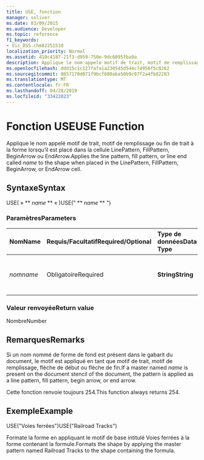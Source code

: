 ```yaml
---
title: USE, fonction
manager: soliver
ms.date: 03/09/2015
ms.audience: Developer
ms.topic: reference
f1_keywords:
- Vis_DSS.chm82251510
localization_priority: Normal
ms.assetid: 410c4187-21f3-d959-750e-9dc6095fba9a
description: Applique le nom appelé motif de trait, motif de remplissage ou fin de trait à la forme lorsqu’il est placé dans la cellule LinePattern, FillPattern, BeginArrow ou EndArrow.
ms.openlocfilehash: ddd15c1c127fafa1a230545d544c74956f5c0262
ms.sourcegitcommit: 8657170d071f9bcf680aba50b9c07f2a4fb82283
ms.translationtype: MT
ms.contentlocale: fr-FR
ms.lasthandoff: 04/28/2019
ms.locfileid: "33422823"
---
```

# <a name="use-function"></a><span data-ttu-id="1ddc9-103">Fonction USE</span><span class="sxs-lookup"><span data-stu-id="1ddc9-103">USE Function</span></span>

<span data-ttu-id="1ddc9-104">Applique le nom appelé motif de  trait, motif de remplissage ou fin de trait à la forme lorsqu’il est placé dans la cellule LinePattern, FillPattern, BeginArrow ou EndArrow.</span><span class="sxs-lookup"><span data-stu-id="1ddc9-104">Applies the line pattern, fill pattern, or line end called  _name_ to the shape when placed in the LinePattern, FillPattern, BeginArrow, or EndArrow cell.</span></span> 
  
## <a name="syntax"></a><span data-ttu-id="1ddc9-105">Syntaxe</span><span class="sxs-lookup"><span data-stu-id="1ddc9-105">Syntax</span></span>

<span data-ttu-id="1ddc9-106">USE( » \*\* *name* \*\* « )</span><span class="sxs-lookup"><span data-stu-id="1ddc9-106">USE(" \*\* *name* \*\* ")</span></span> 
  
### <a name="parameters"></a><span data-ttu-id="1ddc9-107">Paramètres</span><span class="sxs-lookup"><span data-stu-id="1ddc9-107">Parameters</span></span>

|<span data-ttu-id="1ddc9-108">**Nom**</span><span class="sxs-lookup"><span data-stu-id="1ddc9-108">**Name**</span></span>|<span data-ttu-id="1ddc9-109">**Requis/Facultatif**</span><span class="sxs-lookup"><span data-stu-id="1ddc9-109">**Required/Optional**</span></span>|<span data-ttu-id="1ddc9-110">**Type de données**</span><span class="sxs-lookup"><span data-stu-id="1ddc9-110">**Data Type**</span></span>|<span data-ttu-id="1ddc9-111">**Description**</span><span class="sxs-lookup"><span data-stu-id="1ddc9-111">**Description**</span></span>|
|:-----|:-----|:-----|:-----|
| <span data-ttu-id="1ddc9-112">_nom_</span><span class="sxs-lookup"><span data-stu-id="1ddc9-112">_name_</span></span> <br/> |<span data-ttu-id="1ddc9-113">Obligatoire</span><span class="sxs-lookup"><span data-stu-id="1ddc9-113">Required</span></span>  <br/> |<span data-ttu-id="1ddc9-114">**String**</span><span class="sxs-lookup"><span data-stu-id="1ddc9-114">**String**</span></span> <br/> |<span data-ttu-id="1ddc9-115">Chaîne correspondant à un nom de forme de base valide.</span><span class="sxs-lookup"><span data-stu-id="1ddc9-115">Any string that is a valid master name.</span></span>  <br/> |
   
### <a name="return-value"></a><span data-ttu-id="1ddc9-116">Valeur renvoyée</span><span class="sxs-lookup"><span data-stu-id="1ddc9-116">Return value</span></span>

<span data-ttu-id="1ddc9-117">Nombre</span><span class="sxs-lookup"><span data-stu-id="1ddc9-117">Number</span></span>
  
## <a name="remarks"></a><span data-ttu-id="1ddc9-118">Remarques</span><span class="sxs-lookup"><span data-stu-id="1ddc9-118">Remarks</span></span>

<span data-ttu-id="1ddc9-119">Si un  nom nommé de forme de fond est présent dans le gabarit du document, le motif est appliqué en tant que motif de trait, motif de remplissage, flèche de début ou flèche de fin.</span><span class="sxs-lookup"><span data-stu-id="1ddc9-119">If a master named  _name_ is present on the document stencil of the document, the pattern is applied as a line pattern, fill pattern, begin arrow, or end arrow.</span></span> 
  
<span data-ttu-id="1ddc9-120">Cette fonction renvoie toujours 254.</span><span class="sxs-lookup"><span data-stu-id="1ddc9-120">This function always returns 254.</span></span>
  
## <a name="example"></a><span data-ttu-id="1ddc9-121">Exemple</span><span class="sxs-lookup"><span data-stu-id="1ddc9-121">Example</span></span>

<span data-ttu-id="1ddc9-122">USE("Voies ferrées")</span><span class="sxs-lookup"><span data-stu-id="1ddc9-122">USE("Railroad Tracks")</span></span> 
  
<span data-ttu-id="1ddc9-123">Formate la forme en appliquant le motif de base intitulé Voies ferrées à la forme contenant la formule.</span><span class="sxs-lookup"><span data-stu-id="1ddc9-123">Formats the shape by applying the master pattern named Railroad Tracks to the shape containing the formula.</span></span> 
  

